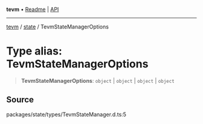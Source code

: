 **tevm** • [Readme](../../README.md) \| [API](../../modules.md)

***

[tevm](../../README.md) / [state](../README.md) / TevmStateManagerOptions

# Type alias: TevmStateManagerOptions

> **TevmStateManagerOptions**: `object` \| `object` \| `object` \| `object`

## Source

packages/state/types/TevmStateManager.d.ts:5

